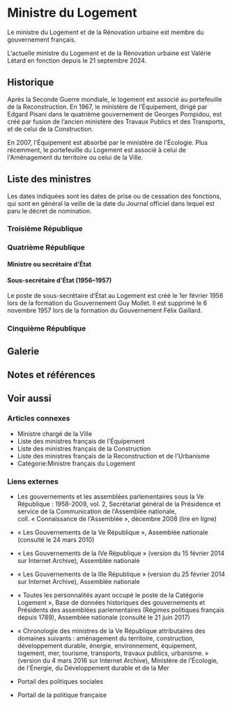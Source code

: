 # Ministre du Logement

Le ministre du Logement et de la Rénovation urbaine est membre du gouvernement français.

L'actuelle ministre du Logement et de la Rénovation urbaine est Valérie Létard en fonction depuis le 21 septembre 2024.

## Historique

Après la Seconde Guerre mondiale, le logement est associé au portefeuille de la Reconstruction. En 1967, le ministère de l’Équipement, dirigé par Edgard Pisani dans le quatrième gouvernement de Georges Pompidou, est créé par fusion de l’ancien ministère des Travaux Publics et des Transports, et de celui de la Construction.

En 2007, l'Équipement est absorbé par le ministère de l'Écologie. Plus récemment, le portefeuille du Logement est associé à celui de l'Aménagement du territoire ou celui de la Ville.

## Liste des ministres

Les dates indiquées sont les dates de prise ou de cessation des fonctions, qui sont en général la veille de la date du Journal officiel dans lequel est paru le décret de nomination.

### Troisième République

### Quatrième République

#### Ministre ou secrétaire d'État

#### Sous-secrétaire d'État (1956–1957)

Le poste de sous-secrétaire d'État au Logement est créé le 1er février 1956 lors de la formation du Gouvernement Guy Mollet. Il est supprimé le 6 novembre 1957 lors de la formation du Gouvernement Félix Gaillard.

### Cinquième République

## Galerie

## Notes et références

## Voir aussi

### Articles connexes

- Ministre chargé de la Ville
- Liste des ministres français de l'Équipement
- Liste des ministres français de la Construction
- Liste des ministres français de la Reconstruction et de l'Urbanisme
- Catégorie:Ministre français du Logement

### Liens externes

- Les gouvernements et les assemblées parlementaires sous la Ve République : 1958-2009, vol. 2, Secrétariat général de la Présidence et service de la Communication de l'Assemblée nationale, coll. « Connaissance de l'Assemblée », décembre 2008 (lire en ligne)
- « Les Gouvernements de la Ve République », Assemblée nationale (consulté le 24 mars 2010)
- « Les Gouvernements de la IVe République » (version du 15 février 2014 sur Internet Archive), Assemblée nationale
- « Les Gouvernements de la IIIe République » (version du 25 février 2014 sur Internet Archive), Assemblée nationale
- « Toutes les personnalités ayant occupé le poste de la Catégorie Logement », Base de données historiques des gouvernements et Présidents des assemblées parlementaires (Régimes politiques français depuis 1789), Assemblée nationale (consulté le 21 juin 2017)
- « Chronologie des ministres de la Ve République attributaires des domaines suivants : aménagement du territoire, construction, développement durable, énergie, environnement, équipement, logement, mer, tourisme, transports, travaux publics, urbanisme. » (version du 4 mars 2016 sur Internet Archive), Ministère de l'Écologie, de l'Énergie, du Développement durable et de la Mer

- Portail des politiques sociales
- Portail de la politique française

